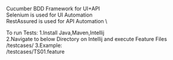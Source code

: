 Cucumber BDD Framework for UI+API  \
Selenium is used for UI Automation \
RestAssured is used for API Automation \

To run Tests:
1.Install Java,Maven,Intellij \
2.Navigate to below Directory on Intellij and execute Feature Files \
/testcases/
3.Example: \
/testcases/TS01.feature
